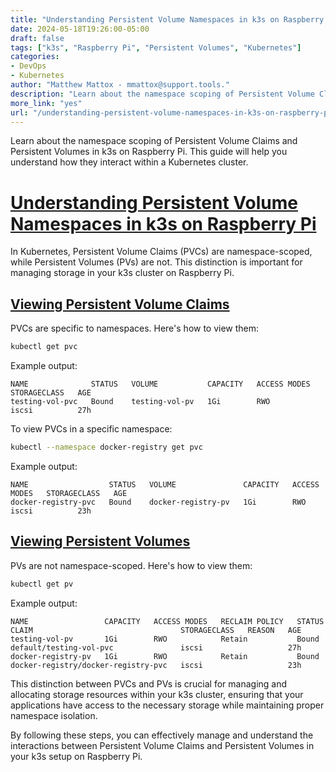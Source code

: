 ```yaml
---
title: "Understanding Persistent Volume Namespaces in k3s on Raspberry Pi"
date: 2024-05-18T19:26:00-05:00
draft: false
tags: ["k3s", "Raspberry Pi", "Persistent Volumes", "Kubernetes"]
categories:
- DevOps
- Kubernetes
author: "Matthew Mattox - mmattox@support.tools."
description: "Learn about the namespace scoping of Persistent Volume Claims and Persistent Volumes in k3s on Raspberry Pi."
more_link: "yes"
url: "/understanding-persistent-volume-namespaces-in-k3s-on-raspberry-pi/"
---
```


Learn about the namespace scoping of Persistent Volume Claims and Persistent Volumes in k3s on Raspberry Pi. This guide will help you understand how they interact within a Kubernetes cluster.

<!--more-->

# [Understanding Persistent Volume Namespaces in k3s on Raspberry Pi](#understanding-persistent-volume-namespaces-in-k3s-on-raspberry-pi)

In Kubernetes, Persistent Volume Claims (PVCs) are namespace-scoped, while Persistent Volumes (PVs) are not. This distinction is important for managing storage in your k3s cluster on Raspberry Pi.

## [Viewing Persistent Volume Claims](#viewing-persistent-volume-claims)

PVCs are specific to namespaces. Here's how to view them:

```bash
kubectl get pvc
```

Example output:

```
NAME              STATUS   VOLUME           CAPACITY   ACCESS MODES   STORAGECLASS   AGE
testing-vol-pvc   Bound    testing-vol-pv   1Gi        RWO            iscsi          27h
```

To view PVCs in a specific namespace:

```bash
kubectl --namespace docker-registry get pvc
```

Example output:

```
NAME                  STATUS   VOLUME               CAPACITY   ACCESS MODES   STORAGECLASS   AGE
docker-registry-pvc   Bound    docker-registry-pv   1Gi        RWO            iscsi          23h
```

## [Viewing Persistent Volumes](#viewing-persistent-volumes)

PVs are not namespace-scoped. Here's how to view them:

```bash
kubectl get pv
```

Example output:

```
NAME                 CAPACITY   ACCESS MODES   RECLAIM POLICY   STATUS   CLAIM                                 STORAGECLASS   REASON   AGE
testing-vol-pv       1Gi        RWO            Retain           Bound    default/testing-vol-pvc               iscsi                   27h
docker-registry-pv   1Gi        RWO            Retain           Bound    docker-registry/docker-registry-pvc   iscsi                   23h
```

This distinction between PVCs and PVs is crucial for managing and allocating storage resources within your k3s cluster, ensuring that your applications have access to the necessary storage while maintaining proper namespace isolation.

By following these steps, you can effectively manage and understand the interactions between Persistent Volume Claims and Persistent Volumes in your k3s setup on Raspberry Pi.
